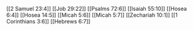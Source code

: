 [[2 Samuel 23:4]]
[[Job 29:22]]
[[Psalms 72:6]]
[[Isaiah 55:10]]
[[Hosea 6:4]]
[[Hosea 14:5]]
[[Micah 5:6]]
[[Micah 5:7]]
[[Zechariah 10:1]]
[[1 Corinthians 3:6]]
[[Hebrews 6:7]]
